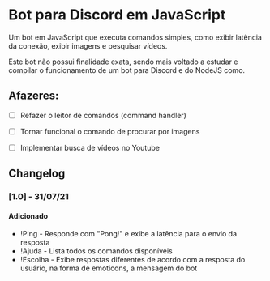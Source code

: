 # Bot para Discord em JavaScript
 Um bot em JavaScript que executa comandos simples, como exibir latência da conexão, exibir imagens e pesquisar vídeos.
 
 Este bot não possui finalidade exata, sendo mais voltado a estudar e compilar o funcionamento de um bot para Discord e do NodeJS como.
 
 ## Afazeres:
 - [ ] Refazer o leitor de comandos (command handler)
 - [ ] Tornar funcional o comando de procurar por imagens
 - [ ] Implementar busca de vídeos no Youtube
 
 
 
 
 ## **Changelog**
 
 ### [1.0] - 31/07/21
 
 #### Adicionado
 * !Ping - Responde com "Pong!" e exibe a latência para o envio da resposta
 * !Ajuda - Lista todos os comandos disponíveis
 * !Escolha - Exibe respostas diferentes de acordo com a resposta do usuário, na forma de emoticons, a mensagem do bot
